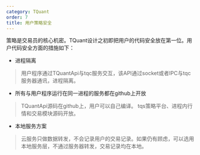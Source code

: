 ```yaml
---
category: TQuant
order: 7
title: 用户策略安全
---
```


策略是交易员的核心机密。TQuant设计之初即把用户的代码安全放在第一位。用户代码安全方面的措施如下：

- 进程隔离
> 用户程序通过TQuantApi与tqc服务交互，该API通过socket或者IPC与tqc服务器通讯，进程隔离。

- 所有与用户程序运行在同一进程的服务都在github上开放
> TQuantApi源码在github上，用户可以自己编译。
  tqs策略平台、进程内行情和交易模块源码开放。

- 本地服务方案
> 云服务只做数据转发，不会记录用户的交易记录。如果仍有顾虑，可以选用本地服务层，不通过服务器转发，交易记录均在本地。

